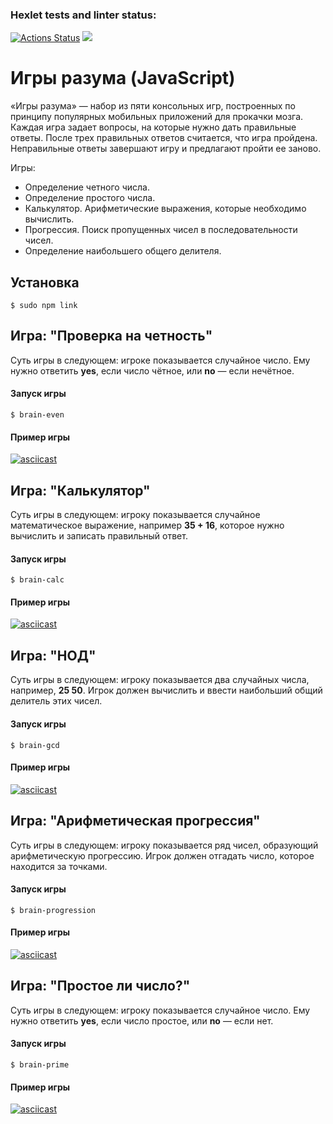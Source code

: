### Hexlet tests and linter status:
[![Actions Status](https://github.com/Venzelland/frontend-project-44/workflows/hexlet-check/badge.svg)](https://github.com/Venzelland/frontend-project-44/actions)
<a href="https://codeclimate.com/github/Venzelland/frontend-project-44/maintainability"><img src="https://api.codeclimate.com/v1/badges/0ea287b0a8f45c72a385/maintainability" /></a>

<!-- ### asciinema.org:
exercise №5 https://asciinema.org/a/98qg9Q0amTuhWOOD2h1qsNTLU
exercise №6 https://asciinema.org/a/ommrw4IDZLMNyF8D1b8DEZTcr
exercise №7 https://asciinema.org/a/cRQr8eajTjHc8romFtnvdCwNM
exercise №8 https://asciinema.org/a/yeG5Xqbgc4W1Gs4iJCawWi2Dj
exercise №9 https://asciinema.org/a/SPl9Y8hAstjWzINJoAKkJGYGz -->

# Игры разума (JavaScript)

«Игры разума» — набор из пяти консольных игр, построенных по принципу популярных мобильных приложений для прокачки мозга. Каждая игра задает вопросы, на которые нужно дать правильные ответы. После трех правильных ответов считается, что игра пройдена. Неправильные ответы завершают игру и предлагают пройти ее заново. 

Игры:
- Определение четного числа.
- Определение простого числа.
- Калькулятор. Арифметические выражения, которые необходимо вычислить.
- Прогрессия. Поиск пропущенных чисел в последовательности чисел.
- Определение наибольшего общего делителя.


## Установка

```
$ sudo npm link 
```

## Игра: "Проверка на четность"

Суть игры в следующем: игрокe показывается случайное число. Ему нужно ответить **yes**, если число чётное, или **no** — если нечётное.

#### Запуск игры

```
$ brain-even
```  

#### Пример игры

[![asciicast](https://asciinema.org/a/98qg9Q0amTuhWOOD2h1qsNTLU.svg)](https://asciinema.org/a/98qg9Q0amTuhWOOD2h1qsNTLU)

## Игра: "Калькулятор"

Суть игры в следующем: игроку показывается случайное математическое выражение, например **35 + 16**, которое нужно вычислить и записать правильный ответ.

#### Запуск игры

```
$ brain-calc
```  

#### Пример игры

[![asciicast](https://asciinema.org/a/ommrw4IDZLMNyF8D1b8DEZTcr.svg)](https://asciinema.org/a/ommrw4IDZLMNyF8D1b8DEZTcr)

## Игра: "НОД"

Суть игры в следующем: игроку показывается два случайных числа, например, **25 50**. Игрок должен вычислить и ввести наибольший общий делитель этих чисел.

#### Запуск игры

```
$ brain-gcd
```  

#### Пример игры

[![asciicast](https://asciinema.org/a/cRQr8eajTjHc8romFtnvdCwNM.svg)](https://asciinema.org/a/cRQr8eajTjHc8romFtnvdCwNM)

## Игра: "Арифметическая прогрессия"

Суть игры в следующем: игроку показывается ряд чисел, образующий арифметическую прогрессию. Игрок должен отгадать число, которое находится за точками.

#### Запуск игры

```
$ brain-progression
```  

#### Пример игры

[![asciicast](https://asciinema.org/a/yeG5Xqbgc4W1Gs4iJCawWi2Dj.svg)](https://asciinema.org/a/yeG5Xqbgc4W1Gs4iJCawWi2Dj)

## Игра: "Простое ли число?"

Суть игры в следующем: игроку показывается случайное число. Ему нужно ответить **yes**, если число простое, или **no** — если нет.

#### Запуск игры

```
$ brain-prime
```  

#### Пример игры

[![asciicast](https://asciinema.org/a/SPl9Y8hAstjWzINJoAKkJGYGz.svg)](https://asciinema.org/a/SPl9Y8hAstjWzINJoAKkJGYGz)
